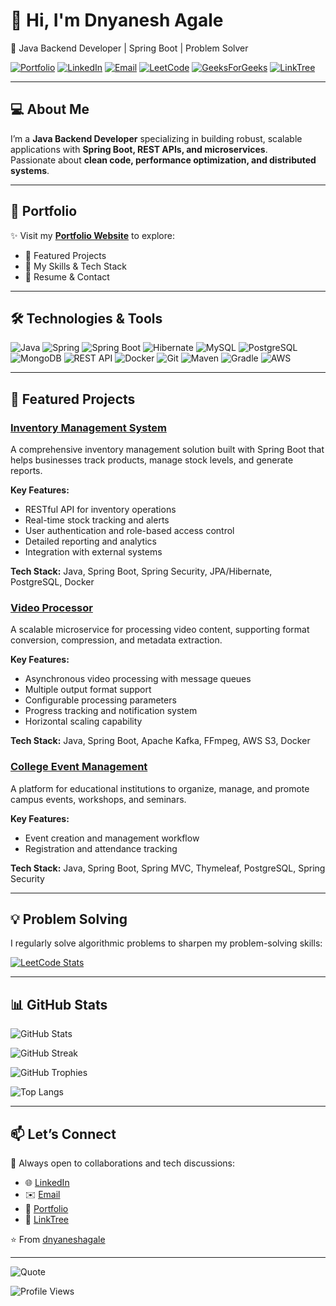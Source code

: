 # 👋 Hi, I'm Dnyanesh Agale  
🚀 Java Backend Developer | Spring Boot | Problem Solver

[![Portfolio](https://img.shields.io/badge/Portfolio-00A98F?style=for-the-badge&logo=About.me&logoColor=white)](https://dnyaneshagale.github.io/dnyanesh-portfolio)
[![LinkedIn](https://img.shields.io/badge/LinkedIn-0077B5?style=for-the-badge&logo=linkedin&logoColor=white)](https://www.linkedin.com/in/dnyanesh-agale/)
[![Email](https://img.shields.io/badge/Email-D14836?style=for-the-badge&logo=gmail&logoColor=white)](mailto:dnyanesh.portfolio@gmail.com)
[![LeetCode](https://img.shields.io/badge/LeetCode-FFA116?style=for-the-badge&logo=leetcode&logoColor=black)](https://leetcode.com/u/DnyaneshAgale/)
[![GeeksForGeeks](https://img.shields.io/badge/GeeksforGeeks-298D46?style=for-the-badge&logo=geeksforgeeks&logoColor=white)](https://www.geeksforgeeks.org/user/dnyaneshagale/)
[![LinkTree](https://img.shields.io/badge/LinkTree-39E09B?style=for-the-badge&logo=linktree&logoColor=white)](https://linktr.ee/Dnyanesh.agale)

---
## 💻 About Me  

I’m a **Java Backend Developer** specializing in building robust, scalable applications with **Spring Boot, REST APIs, and microservices**.  
Passionate about **clean code, performance optimization, and distributed systems**.  

---

## 🚀 Portfolio  

✨ Visit my **[Portfolio Website](https://dnyaneshagale.github.io/dnyanesh-portfolio)** to explore:  
- 🔹 Featured Projects  
- 🔹 My Skills & Tech Stack  
- 🔹 Resume & Contact  

---

## 🛠️ Technologies & Tools  

![Java](https://img.shields.io/badge/Java-ED8B00?style=for-the-badge&logo=java&logoColor=white)
![Spring](https://img.shields.io/badge/Spring-6DB33F?style=for-the-badge&logo=spring&logoColor=white)
![Spring Boot](https://img.shields.io/badge/Spring_Boot-6DB33F?style=for-the-badge&logo=spring-boot&logoColor=white)
![Hibernate](https://img.shields.io/badge/Hibernate-59666C?style=for-the-badge&logo=hibernate&logoColor=white)
![MySQL](https://img.shields.io/badge/MySQL-005C84?style=for-the-badge&logo=mysql&logoColor=white)
![PostgreSQL](https://img.shields.io/badge/PostgreSQL-316192?style=for-the-badge&logo=postgresql&logoColor=white)
![MongoDB](https://img.shields.io/badge/MongoDB-4EA94B?style=for-the-badge&logo=mongodb&logoColor=white)
![REST API](https://img.shields.io/badge/REST_API-02569B?style=for-the-badge&logo=rest&logoColor=white)
![Docker](https://img.shields.io/badge/Docker-2496ED?style=for-the-badge&logo=docker&logoColor=white)
![Git](https://img.shields.io/badge/Git-F05032?style=for-the-badge&logo=git&logoColor=white)
![Maven](https://img.shields.io/badge/Maven-C71A36?style=for-the-badge&logo=apache-maven&logoColor=white)
![Gradle](https://img.shields.io/badge/Gradle-02303A?style=for-the-badge&logo=gradle&logoColor=white)
![AWS](https://img.shields.io/badge/AWS-232F3E?style=for-the-badge&logo=amazon-aws&logoColor=white)

---

## 📂 Featured Projects  

### [Inventory Management System](https://github.com/dnyaneshagale/inventory-management-system)

A comprehensive inventory management solution built with Spring Boot that helps businesses track products, manage stock levels, and generate reports.

**Key Features:**
- RESTful API for inventory operations
- Real-time stock tracking and alerts
- User authentication and role-based access control
- Detailed reporting and analytics
- Integration with external systems

**Tech Stack:** Java, Spring Boot, Spring Security, JPA/Hibernate, PostgreSQL, Docker

### [Video Processor](https://github.com/dnyaneshagale/videoprocessor)

A scalable microservice for processing video content, supporting format conversion, compression, and metadata extraction.

**Key Features:**
- Asynchronous video processing with message queues
- Multiple output format support
- Configurable processing parameters
- Progress tracking and notification system
- Horizontal scaling capability

**Tech Stack:** Java, Spring Boot, Apache Kafka, FFmpeg, AWS S3, Docker

### [College Event Management](https://github.com/dnyaneshagale/collegeeventmgmt)

A platform for educational institutions to organize, manage, and promote campus events, workshops, and seminars.

**Key Features:**
- Event creation and management workflow
- Registration and attendance tracking

**Tech Stack:** Java, Spring Boot, Spring MVC, Thymeleaf, PostgreSQL, Spring Security

---

## 💡 Problem Solving  

I regularly solve algorithmic problems to sharpen my problem-solving skills:

[![LeetCode Stats](https://leetcard.jacoblin.cool/DnyaneshAgale?theme=dark&font=Noto%20Sans&ext=heatmap)](https://leetcode.com/u/DnyaneshAgale/)

---

## 📊 GitHub Stats  

![GitHub Stats](https://github-readme-stats-tau-nine-32.vercel.app/api?username=dnyaneshagale&show_icons=true&theme=radical)  

![GitHub Streak](https://github-readme-streak-stats.herokuapp.com/?user=dnyaneshagale&theme=radical)

![GitHub Trophies](https://github-profile-trophy.vercel.app/?username=dnyaneshagale&theme=radical&no-frame=true&row=1&column=1)

![Top Langs](https://github-readme-stats-tau-nine-32.vercel.app/api/top-langs/?username=dnyaneshagale&layout=compact&theme=radical)

---

## 📫 Let’s Connect  

💬 Always open to collaborations and tech discussions:  
- 🌐 [LinkedIn](https://www.linkedin.com/in/dnyanesh-agale/)  
- ✉️ [Email](mailto:dnyanesh.portfolio@gmail.com)  
- 🚀 [Portfolio](https://dnyaneshagale.github.io/dnyanesh-portfolio)  
- 🌳 [LinkTree](https://linktr.ee/Dnyanesh.agale)


⭐️ From [dnyaneshagale](https://github.com/dnyaneshagale)

---


![Quote](https://quotes-github-readme.vercel.app/api?type=horizontal&theme=radical)

![Profile Views](https://komarev.com/ghpvc/?username=dnyaneshagale&color=brightgreen&style=for-the-badge)
